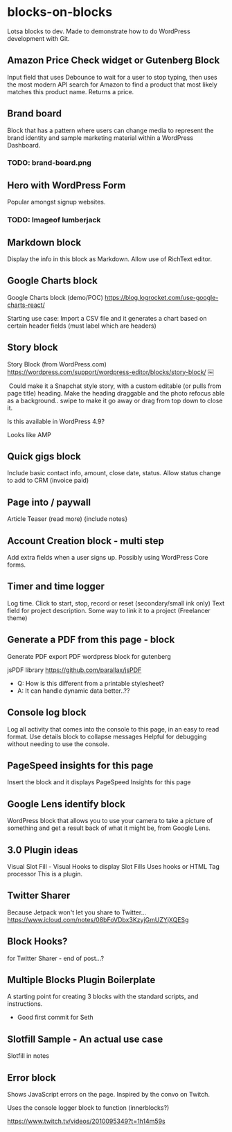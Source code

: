 # blocks-on-blocks
Lotsa blocks to dev. Made to demonstrate how to do WordPress development with Git.


## Amazon Price Check widget or Gutenberg Block

Input field that uses Debounce to wait for a user to stop typing, then uses the most modern API search for Amazon to find a product that most likely matches this product name. Returns a price.

## Brand board
Block that has a pattern where users can change media to represent the brand identity and sample marketing material within a WordPress Dashboard.
### TODO: brand-board.png

## Hero with WordPress Form
Popular amongst signup websites.
### TODO: Imageof lumberjack

## Markdown block
Display the info in this block as Markdown. Allow use of RichText editor.

## Google Charts block
Google Charts block (demo/POC)
https://blog.logrocket.com/use-google-charts-react/

Starting use case: Import a CSV file and it generates a chart based on certain header fields (must label which are headers)

## Story block
Story Block (from WordPress.com)
https://wordpress.com/support/wordpress-editor/blocks/story-block/
￼

<image>
Could make it a Snapchat style story, with a custom editable (or pulls from page title) heading. Make the heading draggable and the photo refocus able as a background.. swipe to make it go away or drag from top down to close it. 

Is this available in WordPress 4.9?

Looks like AMP

## Quick gigs block
Include basic contact info, amount, close date, status. Allow status change to add to CRM (invoice paid)

## Page into / paywall
Article Teaser (read more)
{include notes}

## Account Creation block - multi step
Add extra fields when a user signs up.
Possibly using WordPress Core forms.

## Timer and time logger
Log time. Click to start, stop, record or reset (secondary/small ink only)
Text field for project description.
Some way to link it to a project (Freelancer theme)

## Generate a PDF from this page - block
Generate PDF
export PDF wordpress block for gutenberg

jsPDF library
https://github.com/parallax/jsPDF
- Q: How is this different from a printable stylesheet?
- A: It can handle dynamic data better..??


## Console log block
Log all activity that comes into the console to this page, in an easy to read format.
Use details block to collapse messages
Helpful for debugging without needing to use the console.

## PageSpeed insights for this page
Insert the block and it displays PageSpeed Insights for this page


## Google Lens identify block
WordPress block that allows you to use your camera to take a picture of something and get a result back of what it might be, from Google Lens.


## 3.0 Plugin ideas
Visual Slot Fill - Visual Hooks to display Slot Fills
Uses hooks or HTML Tag processor
This is a plugin.


## Twitter Sharer
Because Jetpack won't let you share to Twitter...
https://www.icloud.com/notes/08bFoVDbx3KzyjGmUZYjXQESg


## Block Hooks?
for Twitter Sharer - end of post...?

## Multiple Blocks Plugin Boilerplate
A starting point for creating 3 blocks with the standard scripts, and instructions.
- Good first commit for Seth


## Slotfill Sample - An actual use case
Slotfill in notes
<image>

## Error block
Shows JavaScript errors on the page. Inspired by the convo on Twitch.

Uses the console logger block to function (innerblocks?)

https://www.twitch.tv/videos/2010095349?t=1h14m59s